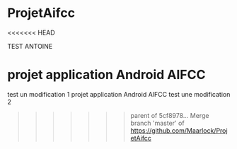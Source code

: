 ProjetAifcc
===========
<<<<<<< HEAD

TEST ANTOINE 

projet application Android AIFCC
=======
test un modification 1
projet application Android AIFCC
test une modification 2
>>>>>>> parent of 5cf8978... Merge branch 'master' of https://github.com/Maarlock/ProjetAifcc
